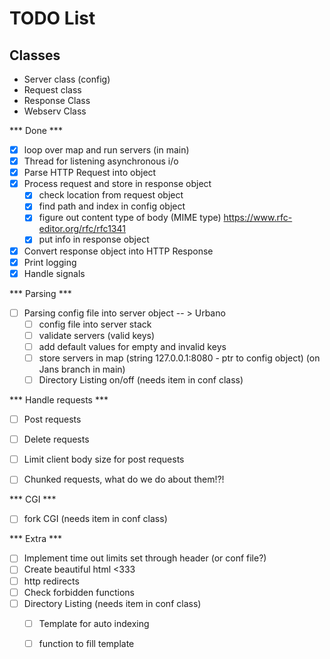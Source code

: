 # TODO List

## Classes
-	Server class (config)
-	Request class
-	Response Class
-	Webserv Class

 *** Done ***
- [x] loop over map and run servers (in main)
- [X] Thread for listening asynchronous i/o
- [x] Parse HTTP Request into object
- [x] Process request and store in response object 
	- [x] check location from request object
	- [x] find path and index in config object
	- [x] figure out content type of body (MIME type) https://www.rfc-editor.org/rfc/rfc1341
	- [x] put info in response object
- [x] Convert response object into HTTP Response
- [x] Print logging
- [x] Handle signals

 *** Parsing ***
- [ ] Parsing config file into server object -- > Urbano
	- [ ] config file into server stack
	- [ ] validate servers (valid keys)
	- [ ] add default values for empty and invalid keys
	- [ ] store servers in map (string 127.0.0.1:8080 - ptr to config object) (on Jans branch in main)
	- [ ] Directory Listing on/off (needs item in conf class)

*** Handle requests ***
- [ ] Post requests
- [ ] Delete requests
- [ ] Limit client body size for post requests
- [ ] Chunked requests, what do we do about them!?!


*** CGI ***
- [ ] fork CGI (needs item in conf class)


*** Extra ***
- [ ] Implement time out limits set through header (or conf file?)
- [ ] Create beautiful html <333
- [ ] http redirects
- [ ] Check forbidden functions
- [ ] Directory Listing (needs item in conf class)
	- [ ] Template for auto indexing 
	- [ ] function to fill template

